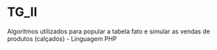 # TG_II
Algoritmos utilizados para popular a tabela fato e simular as vendas de produtos (calçados) - Linguagem PHP

